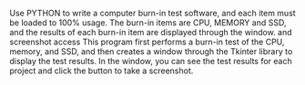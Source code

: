 Use PYTHON to write a computer burn-in test software, and each item must be loaded to 100% usage. The burn-in items are CPU, MEMORY and SSD, and the results of each burn-in item are displayed through the window. and screenshot access
This program first performs a burn-in test of the CPU, memory, and SSD, and then creates a window through the Tkinter library to display the test results. In the window, you can see the test results for each project and click the button to take a screenshot.
